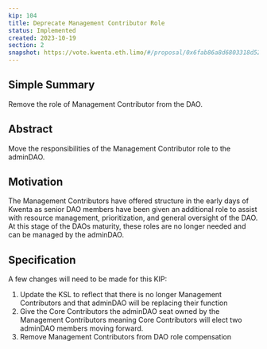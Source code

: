 ```yaml
---
kip: 104
title: Deprecate Management Contributor Role
status: Implemented
created: 2023-10-19
section: 2
snapshot: https://vote.kwenta.eth.limo/#/proposal/0x6fab86a8d6803318d52056cd4e53cf5e8ea7838d4f25d43ed9299a5cabc810e9
---
```


## Simple Summary
Remove the role of Management Contributor from the DAO. 

## Abstract
Move the responsibilities of the Management Contributor role to the adminDAO. 

## Motivation
The Management Contributors have offered structure in the early days of Kwenta as senior DAO members have been given an additional role to assist with resource management, prioritization, and general oversight of the DAO. At this stage of the DAOs maturity, these roles are no longer needed and can be managed by the adminDAO. 

## Specification
A few changes will need to be made for this KIP: 

1. Update the KSL to reflect that there is no longer Management Contributors and that adminDAO will be replacing their function
1. Give the Core Contributors the adminDAO seat owned by the Management Contributors meaning Core Contributors will elect two adminDAO members moving forward.
1. Remove Management Contributors from DAO role compensation
